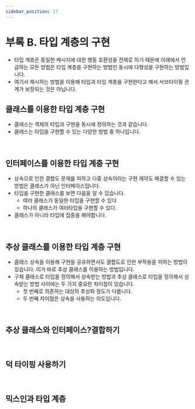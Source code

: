 ```yaml
---
sidebar_position: 17
---
```


# 부록 B. 타입 계층의 구현

- 타입 계층은 동일한 메시지에 대한 행동 호환성을 전제로 하기 때문에 아래에서 언급하는 모든 방법은 타입 계층을 구현하는 방법인 동시에 다형성을 구현하는 방법입니다.
- 여기서 제시하는 방법을 이용해 타입과 타입 계층을 구현한다고 해서 서브타이핑 관계가 보장되는 것은 아닙니다.

## 클래스를 이용한 타입 계층 구현

- 클래스는 객체의 타입과 구현을 동시에 정의하는 것과 같습니다.
- 클래스는 타입을 구현할 수 있는 다양한 방법 중 하나입니다.

<br/>

## 인터페이스를 이용한 타입 계층 구현

- 상속으로 인한 결합도 문제를 피하고 다중 상속이라는 구현 제약도 해결할 수 있는 방법은 클래스가 아닌 인터페이스입니다.
- 타입을 구현한 클래스를 보면 다음을 알 수 있습니다.
  - 여러 클래스가 동일한 타입을 구현할 수 있다
  - 하나의 클래스가 여러타입을 구현할 수 있다.
- 클래스가 아니라 타입에 집중을 해야합니다.

<br/>

## 추상 클래스를 이용한 타입 계층 구현

- 클래스 상속을 이용해 구현을 공유하면서도 결합도로 인한 부작용을 피하는 방법이 있습니다. 이가 바로 추상 클래스를 이용하는 방법입니다.
- 구체 클래스로 타입을 정의해서 상속받는 방법과 추상 클래스로 타입을 정의해서 상속받는 방법 사이에는 두 가지 중요한 차이점이 있습니다.
  - 첫 번째로 의존하는 대상의 추상화 정도가 다릅니다.
  - 두 번째 차이점은 상속을 사용하는 의도입니다.

<br/>

## 추상 클래스와 인터페이스?결합하기

<br/>

## 덕 타이핑 사용하기

<br/>

## 믹스인과 타입 계층